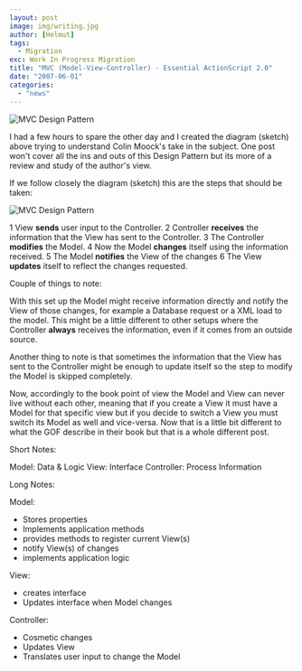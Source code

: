 ```yaml
---
layout: post
image: img/writing.jpg
author: [Helmut]
tags:
  - Migration
exc: Work In Progress Migration
title: "MVC (Model-View-Controller) - Essential ActionScript 2.0"
date: "2007-06-01"
categories: 
  - "news"
---
```


![MVC Design Pattern](images/mvc_eas20.jpg "MVC")

I had a few hours to spare the other day and I created the diagram (sketch) above trying to understand Colin Moock's take in the subject. One post won't cover all the ins and outs of this Design Pattern but its more of a review and study of the author's view.

If we follow closely the diagram (sketch) this are the steps that should be taken:

![MVC Design Pattern](images/mvc_eas20_complete.jpg "MVC")

1 View **sends** user input to the Controller. 2 Controller **receives** the information that the View has sent to the Controller. 3 The Controller **modifies** the Model. 4 Now the Model **changes** itself using the information received. 5 The Model **notifies** the View of the changes 6 The View **updates** itself to reflect the changes requested.

Couple of things to note:

With this set up the Model might receive information directly and notify the View of those changes, for example a Database request or a XML load to the model. This might be a little different to other setups where the Controller **always** receives the information, even if it comes from an outside source.

Another thing to note is that sometimes the information that the View has sent to the Controller might be enough to update itself so the step to modify the Model is skipped completely.

Now, accordingly to the book point of view the Model and View can never live without each other, meaning that if you create a View it must have a Model for that specific view but if you decide to switch a View you must switch its Model as well and vice-versa. Now that is a little bit different to what the GOF describe in their book but that is a whole different post.

Short Notes:

Model: Data & Logic View: Interface Controller: Process Information

Long Notes:

Model:

- Stores properties
- Implements application methods
- provides methods to register current View(s)
- notify View(s) of changes
- implements application logic

View:

- creates interface
- Updates interface when Model changes

Controller:

- Cosmetic changes
- Updates View
- Translates user input to change the Model
